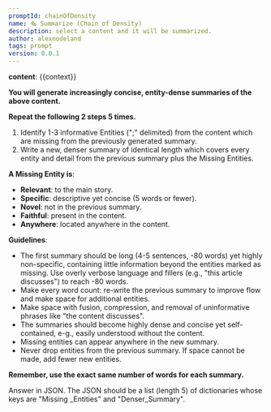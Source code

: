 ```yaml
---
promptId: chainOfDensity
name: 🗞️ Summarize (Chain of Density)
description: select a content and it will be summarized.
author: alexnodeland
tags: prompt
version: 0.0.1
---
```

**content**: 
{{context}}

**You will generate increasingly concise, entity-dense summaries of the**
**above content.**

**Repeat the following 2 steps 5 times.**

1. Identify 1-3 informative Entities (";" delimited) from the
content which are missing from the previously generated summary.
2. Write a new, denser summary of identical length which covers
every entity and detail from the previous summary plus the Missing
Entities.

**A Missing Entity is**:
- **Relevant**: to the main story.
- **Specific**: descriptive yet concise (5 words or fewer).
- **Novel**: not in the previous summary.
- **Faithful**: present in the content.
- **Anywhere**: located anywhere in the content.

**Guidelines**:
- The first summary should be long (4-5 sentences, -80 words) yet
highly non-specific, containing little information beyond the
entities marked as missing. Use overly verbose language and fillers
(e.g., "this article discusses") to reach -80 words.
- Make every word count: re-write the previous summary to improve
flow and make space for additional entities.
- Make space with fusion, compression, and removal of uninformative
phrases like "the content discusses".
- The summaries should become highly dense and concise yet
self-contained, e-g., easily understood without the content.
- Missing entities can appear anywhere in the new summary.
- Never drop entities from the previous summary. If space cannot be
made, add fewer new entities.

**Remember, use the exact same number of words for each summary.**

Answer in JSON. The JSON should be a list (length 5) of dictionaries
whose keys are "Missing _Entities" and "Denser_Summary".